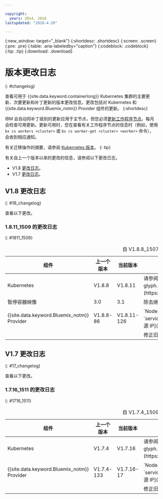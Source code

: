 ```yaml
---

copyright:
  years: 2014, 2018
lastupdated: "2018-4-20"

---
```


{:new_window: target="_blank"}
{:shortdesc: .shortdesc}
{:screen: .screen}
{:pre: .pre}
{:table: .aria-labeledby="caption"}
{:codeblock: .codeblock}
{:tip: .tip}
{:download: .download}

# 版本更改日志
{: #changelog}

查看可用于 {{site.data.keyword.containerlong}} Kubernetes 集群的主要更新、次要更新和补丁更新的版本更改信息。更改包括对 Kubernetes 和 {{site.data.keyword.Bluemix_notm}} Provider 组件的更新。
{:shortdesc}

IBM 会自动将补丁级别的更新应用于主节点，但您必须[更新工作程序节点](cs_cluster_update.html#worker_node)。每月会检查可用更新。更新可用时，您在查看有关工作程序节点的信息时（例如，使用 `bx cs workers <cluster>` 或 `bx cs worker-get <cluster> <worker>` 命令），会收到相应通知。

有关迁移操作的摘要，请参阅 [Kubernetes 版本](cs_versions.html)。
{: tip}

有关自上一个版本以来的更改的信息，请参阅以下更改日志。
-  V1.8 [更改日志](#18_changelog)。
-  V1.7 [更改日志](#17_changelog)。


## V1.8 更改日志
{: #18_changelog}

查看以下更改。

### 1.8.11_1509 的更改日志
{: #1811_1509}

<table summary="自 V1.8.8_1507 以来的更改">
<caption>自 V1.8.8_1507 以来的更改</caption>
<thead>
<tr>
<th>组件</th>
<th>上一个版本</th>
<th>当前版本</th>
<th>描述</th>
</tr>
</thead>
<tbody>
<tr>
<td>Kubernetes</td>
<td>V1.8.8</td>
<td>V1.8.11</td>
<td>请参阅 [Kubernetes 发行说明 ![外部链接图标](../icons/launch-glyph.svg "外部链接图标")](https://github.com/kubernetes/kubernetes/releases/tag/v1.8.11)。</td>
</tr>
<tr>
<td>暂停容器映像</td>
<td>3.0</td>
<td>3.1</td>
<td>除去继承的孤立 zombie 进程。</td>
</tr>
<tr>
<td>{{site.data.keyword.Bluemix_notm}} Provider</td>
<td>V1.8.8-86</td>
<td>V1.8.11-126</td>
<td>`NodePort` 和 `LoadBalancer` 服务现在通过将 `service.spec.externalTrafficPolicy` 设置为 `Local` 来支持[保留客户机源 IP](cs_loadbalancer.html#node_affinity_tolerations)。</td>
</tr>
<tr>
<td></td>
<td></td>
<td></td>
<td>修正旧集群的[边缘节点](cs_edge.html#edge)容忍度设置。</td>
</tr>
</tbody>
</table>

## V1.7 更改日志
{: #17_changelog}

查看以下更改。

### 1.7.16_1511 的更改日志
{: #1716_1511}

<table summary="自 V1.7.4_1509 以来的更改">
<caption>自 V1.7.4_1509 以来的更改</caption>
<thead>
<tr>
<th>组件</th>
<th>上一个版本</th>
<th>当前版本</th>
<th>描述</th>
</tr>
</thead>
<tbody>
<tr>
<td>Kubernetes</td>
<td>V1.7.4</td>
<td>V1.7.16</td>
<td>请参阅 [Kubernetes 发行说明 ![外部链接图标](../icons/launch-glyph.svg "外部链接图标")](https://github.com/kubernetes/kubernetes/releases/tag/v1.7.16)。</td>
</tr>
<td>{{site.data.keyword.Bluemix_notm}} Provider</td>
<td>V1.7.4-133</td>
<td>V1.7.16-17</td>
<td>`NodePort` 和 `LoadBalancer` 服务现在通过将 `service.spec.externalTrafficPolicy` 设置为 `Local` 来支持[保留客户机源 IP](cs_loadbalancer.html#node_affinity_tolerations)。</td>
</tr>
<tr>
<td></td>
<td></td>
<td></td>
<td>修正旧集群的[边缘节点](cs_edge.html#edge)容忍度设置。</td>
</tr>
</tbody>
</table>

